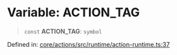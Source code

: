 # Variable: ACTION\_TAG

> `const` **ACTION\_TAG**: `symbol`

Defined in: [core/actions/src/runtime/action-runtime.ts:37](https://github.com/LaWebcapsule/orbits/blob/c4befb32b2d934358ccc272f7a69227913bbc4a1/core/actions/src/runtime/action-runtime.ts#L37)
